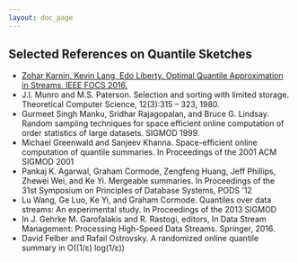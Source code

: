 ```yaml
---
layout: doc_page
---
```

<!--
    Licensed to the Apache Software Foundation (ASF) under one
    or more contributor license agreements.  See the NOTICE file
    distributed with this work for additional information
    regarding copyright ownership.  The ASF licenses this file
    to you under the Apache License, Version 2.0 (the
    "License"); you may not use this file except in compliance
    with the License.  You may obtain a copy of the License at

      http://www.apache.org/licenses/LICENSE-2.0

    Unless required by applicable law or agreed to in writing,
    software distributed under the License is distributed on an
    "AS IS" BASIS, WITHOUT WARRANTIES OR CONDITIONS OF ANY
    KIND, either express or implied.  See the License for the
    specific language governing permissions and limitations
    under the License.
-->
## Selected References on Quantile Sketches

* [Zohar Karnin, Kevin Lang, Edo Liberty. Optimal Quantile Approximation in Streams. IEEE FOCS 2016.]({{site.docs_pdf_dir}}/Quantiles_KLL.pdf)
* J.I. Munro and M.S. Paterson. Selection and sorting with limited storage. Theoretical Computer Science, 12(3):315 – 323, 1980.
* Gurmeet Singh Manku, Sridhar Rajagopalan, and Bruce G. Lindsay. Random sampling techniques for space efficient online computation of order statistics of large datasets. SIGMOD 1999.
* Michael Greenwald and Sanjeev Khanna. Space-efficient online computation of quantile summaries. In Proceedings of the 2001 ACM SIGMOD 2001 
* Pankaj K. Agarwal, Graham Cormode, Zengfeng Huang, Jeff Phillips, Zhewei Wei, and Ke Yi. Mergeable summaries. In Proceedings of the 31st Symposium on Principles of Database Systems, PODS ’12
* Lu Wang, Ge Luo, Ke Yi, and Graham Cormode. Quantiles over data streams: An experimental study. In Proceedings of the 2013 SIGMOD 
* In J. Gehrke M. Garofalakis and R. Rastogi, editors, In Data Stream Management: Processing High-Speed Data Streams. Springer, 2016.
* David Felber and Rafail Ostrovsky. A randomized online quantile summary in O((1/ε) log(1/ε))
